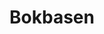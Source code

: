 ---
title: Bokbasen
member_url: https://www.bokbasen.no/
geographies: ["Norway"]
based: ["Norway"]
ig: ["interest group"] 
services: ["services provided"] 
tags: ["members"]
categories: ["Ebook distributors"]
summary: "the ebook distributor in Norway."
press:
active: true
layout: post
showReadTime: false
showDate: false
permalink: ""
date: 
--- 
